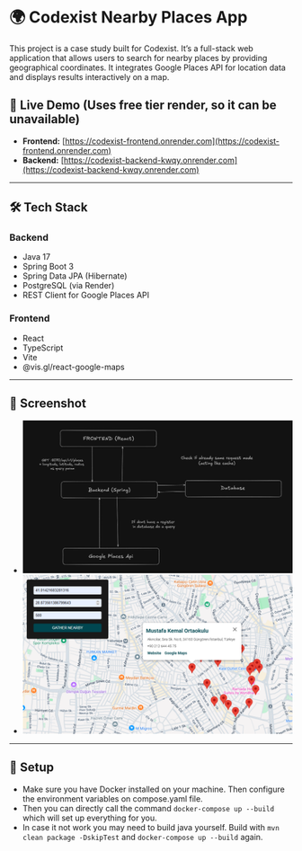 # 🌍 Codexist Nearby Places App

This project is a case study built for Codexist. It’s a full-stack web application that allows users to search for nearby places by providing geographical coordinates. It integrates Google Places API for location data and displays results interactively on a map.

## 🚀 Live Demo (Uses free tier render, so it can be unavailable)

- **Frontend:** [https://codexist-frontend.onrender.com](https://codexist-frontend.onrender.com)
- **Backend:** [https://codexist-backend-kwqy.onrender.com](https://codexist-backend-kwqy.onrender.com)

---

## 🛠️ Tech Stack

### Backend
- Java 17
- Spring Boot 3
- Spring Data JPA (Hibernate)
- PostgreSQL (via Render)
- REST Client for Google Places API

### Frontend
- React
- TypeScript
- Vite
- @vis.gl/react-google-maps

---

## 📸 Screenshot
- ![](project_layout.png)
- ![](project_screenshot.png)
---

## 📁 Setup
- Make sure you have Docker installed on your machine. Then configure the environment variables on compose.yaml file.
- Then you can directly call the command `docker-compose up --build` which will set up everything for you.
- In case it not work you may need to build java yourself. Build with `mvn clean package -DskipTest` and `docker-compose up --build` again.

